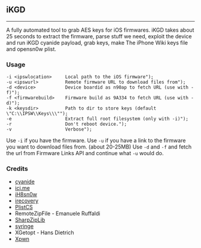 ## iKGD
----
A fully automated tool to grab AES keys for iOS firmwares. iKGD takes about 25 seconds to extract the firmware, parse stuff we need, exploit the device and run iKGD cyanide payload, grab keys, make The iPhone Wiki keys file and opensn0w plist.

### Usage

	-i <ipswlocation>     Local path to the iOS firmware");
	-u <ipswurl>          Remote firmware URL to download files from");
	-d <device>           Device boardid as n90ap to fetch URL (use with -f)");
	-f <firmwarebuild>    Firmware build as 9A334 to fetch URL (use with -d)");
	-k <keysdir>          Path to dir to store keys (default \"C:\\IPSW\\Keys\\\"");
	-e                    Extract full root filesystem (only with -i)");
	-r                    Don't reboot device.");
	-v                    Verbose");

Use `-i` if you have the firmware.
Use `-u` if you have a link to the firmware you want to download files from. (about 20-25MB)
Use `-d` and `-f` and fetch the url from Firmware Links API and continue what `-u` would do.

### Credits

* [cyanide](https://github.com/Chronic-Dev/cyanide)
* [icj.me](http://api.ios.icj.me/v2)
* [iH8sn0w](http://ih8sn0w.com/)
* [irecovery](https://github.com/Chronic-Dev/libirecovery)
* [PlistCS](https://github.com/animetrics/PlistCS)
* RemoteZipFile - Emanuele Ruffaldi
* [SharpZipLib](http://sharpziplib.com/)
* [syringe](https://github.com/Chronic-Dev/syringe)
* XGetopt - Hans Dietrich
* [Xpwn](https://github.com/planetbeing/xpwn)

